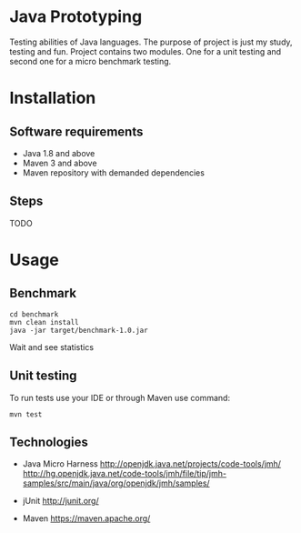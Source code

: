 Java Prototyping
================

Testing abilities of Java languages. The purpose of project is just my study, testing and fun. Project contains two
modules. One for a unit testing and second one for a micro benchmark testing.

Installation
============

Software requirements
-----

* Java 1.8 and above
* Maven 3 and above
* Maven repository with demanded dependencies

Steps
-----
TODO

Usage
=====

Benchmark
---------

```
cd benchmark
mvn clean install
java -jar target/benchmark-1.0.jar
```
Wait and see statistics

Unit testing
------------

To run tests use your IDE or through Maven use command:
```
mvn test
```

Technologies
------------

* Java Micro Harness
http://openjdk.java.net/projects/code-tools/jmh/
http://hg.openjdk.java.net/code-tools/jmh/file/tip/jmh-samples/src/main/java/org/openjdk/jmh/samples/

* jUnit
http://junit.org/

* Maven
https://maven.apache.org/
